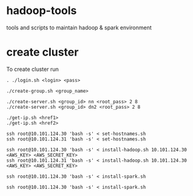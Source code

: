 # hadoop-tools
tools and scripts to maintain hadoop &amp; spark environment

# create cluster
To create cluster run
```
. ./login.sh <login> <pass>

./create-group.sh <group_name>

./create-server.sh <group_id> nn <root_pass> 2 8
./create-server.sh <group_id> dn2 <root_pass> 2 8

./get-ip.sh <href1>
./get-ip.sh <href2>

ssh root@10.101.124.30 'bash -s' < set-hostnames.sh
ssh root@10.101.124.31 'bash -s' < set-hostnames.sh

ssh root@10.101.124.30 'bash -s' < install-hadoop.sh 10.101.124.30 <AWS_KEY> <AWS_SECRET_KEY>
ssh root@10.101.124.31 'bash -s' < install-hadoop.sh 10.101.124.30 <AWS_KEY> <AWS_SECRET_KEY>

ssh root@10.101.124.30 'bash -s' < install-spark.sh

ssh root@10.101.124.30 'bash -s' < install-spark.sh
```

